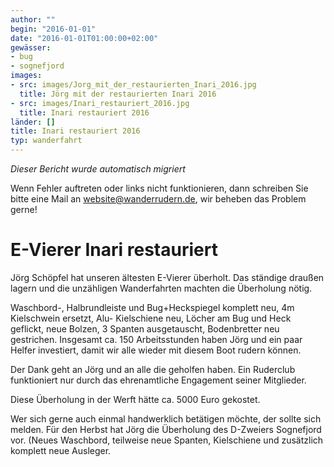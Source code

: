 ```yaml
---
author: ""
begin: "2016-01-01"
date: "2016-01-01T01:00:00+02:00"
gewässer:
- bug
- sognefjord
images:
- src: images/Jorg_mit_der_restaurierten_Inari_2016.jpg
  title: Jörg mit der restaurierten Inari 2016
- src: images/Inari_restauriert_2016.jpg
  title: Inari restauriert 2016
länder: []
title: Inari restauriert 2016
typ: wanderfahrt
---
```



*Dieser Bericht wurde automatisch migriert*

Wenn Fehler auftreten oder links nicht funktionieren, dann schreiben Sie bitte eine Mail an website@wanderrudern.de, wir beheben das Problem gerne!



# E-Vierer Inari restauriert


Jörg Schöpfel hat unseren ältesten E-Vierer überholt. Das ständige draußen lagern und die unzähligen Wanderfahrten machten die Überholung nötig.

Waschbord-, Halbrundleiste und Bug+Heckspiegel komplett neu, 4m Kielschwein ersetzt, Alu- Kielschiene neu, Löcher am Bug und Heck geflickt, neue Bolzen, 3 Spanten ausgetauscht, Bodenbretter neu gestrichen. Insgesamt ca. 150 Arbeitsstunden haben Jörg und ein paar Helfer investiert, damit wir alle wieder mit diesem Boot rudern können.

Der Dank geht an Jörg und an alle die geholfen haben. Ein Ruderclub funktioniert nur durch das ehrenamtliche Engagement seiner Mitglieder.

Diese Überholung in der Werft hätte ca. 5000 Euro gekostet.

Wer sich gerne auch einmal handwerklich betätigen möchte, der sollte sich melden. Für den Herbst hat Jörg die Überholung des D-Zweiers Sognefjord vor. (Neues Waschbord, teilweise neue Spanten, Kielschiene und zusätzlich komplett neue Ausleger.